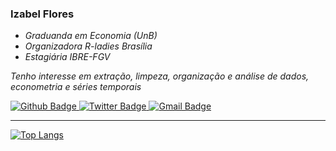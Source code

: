 ### Izabel Flores
- *Graduanda em Economia (UnB)*
- *Organizadora R-ladies Brasília*
- *Estagiária IBRE-FGV*

*Tenho interesse em extração, limpeza, organização e análise de dados, econometria e séries temporais*

<div id="badges">
  <a href="https://github.com/izabelflores">
    <img src="https://img.shields.io/badge/Github-black?style=for-the-badge&logo=github&logoColor=white" alt="Github Badge"/>
  </a>
  <a href="https://twitter.com/Iza_Flores_">
    <img src="https://img.shields.io/badge/Twitter-blue?style=for-the-badge&logo=twitter&logoColor=white" alt="Twitter Badge"/>
  </a>
    <a href="mailto:izabelflores9@gmail.com">
    <img src="https://img.shields.io/badge/Gmail-red?style=for-the-badge&logo=gmail&logoColor=white" alt="Gmail Badge"/>
  </a>
</div>

---

[![Top Langs](https://github-readme-stats.vercel.app/api/top-langs/?username=izabelflores&layout=compact&theme=vision-friendly-dark)](https://github.com/anuraghazra/github-readme-stats)
